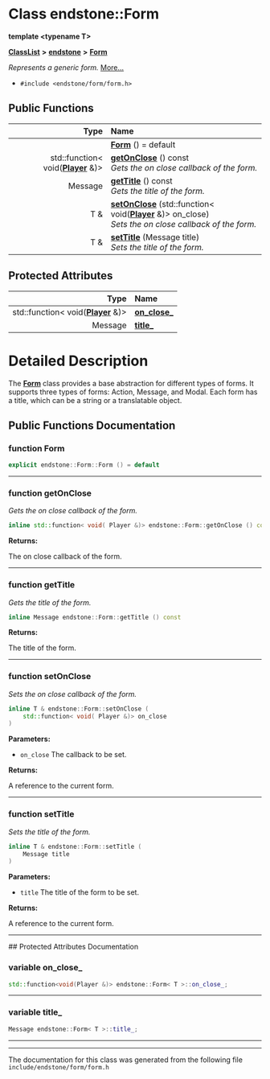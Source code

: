 

# Class endstone::Form

**template &lt;typename T&gt;**



[**ClassList**](annotated.md) **>** [**endstone**](namespaceendstone.md) **>** [**Form**](classendstone_1_1Form.md)



_Represents a generic form._ [More...](#detailed-description)

* `#include <endstone/form/form.h>`





































## Public Functions

| Type | Name |
| ---: | :--- |
|   | [**Form**](#function-form) () = default<br> |
|  std::function&lt; void([**Player**](classendstone_1_1Player.md) &)&gt; | [**getOnClose**](#function-getonclose) () const<br>_Gets the on close callback of the form._  |
|  Message | [**getTitle**](#function-gettitle) () const<br>_Gets the title of the form._  |
|  T & | [**setOnClose**](#function-setonclose) (std::function&lt; void([**Player**](classendstone_1_1Player.md) &)&gt; on\_close) <br>_Sets the on close callback of the form._  |
|  T & | [**setTitle**](#function-settitle) (Message title) <br>_Sets the title of the form._  |








## Protected Attributes

| Type | Name |
| ---: | :--- |
|  std::function&lt; void([**Player**](classendstone_1_1Player.md) &)&gt; | [**on\_close\_**](#variable-on_close_)  <br> |
|  Message | [**title\_**](#variable-title_)  <br> |




















# Detailed Description


The [**Form**](classendstone_1_1Form.md) class provides a base abstraction for different types of forms. It supports three types of forms: Action, Message, and Modal. Each form has a title, which can be a string or a translatable object. 


    
## Public Functions Documentation




### function Form 

```C++
explicit endstone::Form::Form () = default
```




<hr>



### function getOnClose 

_Gets the on close callback of the form._ 
```C++
inline std::function< void( Player &)> endstone::Form::getOnClose () const
```





**Returns:**

The on close callback of the form. 





        

<hr>



### function getTitle 

_Gets the title of the form._ 
```C++
inline Message endstone::Form::getTitle () const
```





**Returns:**

The title of the form. 





        

<hr>



### function setOnClose 

_Sets the on close callback of the form._ 
```C++
inline T & endstone::Form::setOnClose (
    std::function< void( Player &)> on_close
) 
```





**Parameters:**


* `on_close` The callback to be set. 



**Returns:**

A reference to the current form. 





        

<hr>



### function setTitle 

_Sets the title of the form._ 
```C++
inline T & endstone::Form::setTitle (
    Message title
) 
```





**Parameters:**


* `title` The title of the form to be set. 



**Returns:**

A reference to the current form. 





        

<hr>
## Protected Attributes Documentation




### variable on\_close\_ 

```C++
std::function<void(Player &)> endstone::Form< T >::on_close_;
```




<hr>



### variable title\_ 

```C++
Message endstone::Form< T >::title_;
```




<hr>

------------------------------
The documentation for this class was generated from the following file `include/endstone/form/form.h`

